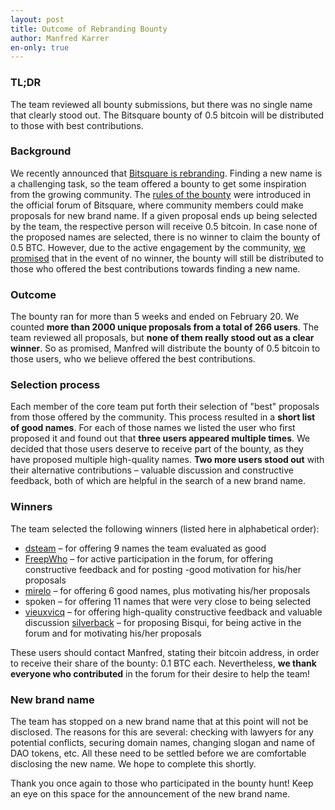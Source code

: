 ```yaml
---
layout: post
title: Outcome of Rebranding Bounty
author: Manfred Karrer
en-only: true
---
```

### TL;DR
<!--more-->
The team reviewed all bounty submissions, but there was no single name that clearly stood out. The Bitsquare bounty of 0.5 bitcoin will be distributed to those with best contributions.


### Background

We recently announced that [Bitsquare is rebranding][1]. Finding a new name is a challenging task, so the team offered a bounty to get some inspiration from the growing community. The [rules of the bounty][2] were introduced in the official forum of Bitsquare, where community members could make proposals for new brand name. If a given proposal ends up being selected by the team, the respective person will receive 0.5 bitcoin. In case none of the proposed names are selected, there is no winner to claim the bounty of 0.5 BTC. However, due to the active engagement by the community, [we promised][3] that in the event of no winner, the bounty will still be distributed to those who offered the best contributions towards finding a new name.

### Outcome

The bounty ran for more than 5 weeks and ended on February 20. We counted **more than 2000 unique proposals from a total of 266 users**. The team reviewed all proposals, but **none of them really stood out as a clear winner**. So as promised, Manfred will distribute the bounty of 0.5 bitcoin to those users, who we believe offered the best contributions.

### Selection process

Each member of the core team put forth their selection of "best" proposals from those offered by the community. This process resulted in a **short list of good names**. For each of those names we listed the user who first proposed it and found out that **three users appeared multiple times**. We decided that those users deserve to receive part of the bounty, as they have proposed multiple high-quality names. **Two more users stood out** with their alternative contributions – valuable discussion and constructive feedback, both of which are helpful in the search of a new brand name.

### Winners

The team selected the following winners (listed here in alphabetical order):

 - [dsteam][4] – for offering 9 names the team evaluated as good
 - [FreepWho][5] – for active participation in the forum, for offering constructive feedback and for posting  -good motivation for his/her proposals
 - [mirelo][6] – for offering 6 good names, plus motivating his/her proposals
 - spoken – for offering 11 names that were very close to being selected
 - [vieuxvicq][8] – for offering high-quality constructive feedback and valuable discussion
 [silverback][9] – for proposing Bisqui, for being active in the forum and for motivating his/her proposals

These users should contact Manfred, stating their bitcoin address, in order to receive their share of the bounty: 0.1 BTC each. Nevertheless, **we thank everyone who contributed** in the forum for their desire to help the team!

### New brand name

The team has stopped on a new brand name that at this point will not be disclosed. The reasons for this are several: checking with lawyers for any potential conflicts, securing domain names, changing slogan and name of DAO tokens, etc. All these need to be settled before we are comfortable disclosing the new name. We hope to complete this shortly.

Thank you once again to those who participated in the bounty hunt! Keep an eye on this space for the announcement of the new brand name.

[1]: /blog/bitsquare-is-rebranding
[2]: https://forum.bitsquare.io/t/bitsquare-bounty-0-5-btc-for-new-brand-name/1133
[3]: https://forum.bitsquare.io/t/bitsquare-bounty-0-5-btc-for-new-brand-name/1133/401
[4]: https://forum.bitsquare.io/users/dsteam/activity
[5]: https://forum.bitsquare.io/users/freepwho/activity
[6]: https://forum.bitsquare.io/users/mirelo/activity
[8]: https://forum.bitsquare.io/users/vieuxvicq/activity
[9]: https://forum.bitsquare.io/users/silverback/activity

<script type="application/ld+json">
{
  "@context": "https://schema.org",
  "@type": "NewsArticle",
  "headline": "Outcome of Rebranding Bounty",
  "description": "The team reviewed all bounty submissions, but there was no single name that clearly stood out. The Bitsquare bounty of 0.5 bitcoin will be distributed to those with best contributions.",
  "image": "https://bisq.network/images/bisq-fav.png",  
  "author": {
    "@type": "Person",
    "name": "Manfred Karrer"
  },  
  "publisher": {
    "@type": "Organization",
    "name": "Bisq Decentralized Autonomous Organization",
    "logo": {
      "@type": "ImageObject",
      "url": "https://bisq.network/images/bisq-fav.png"
    }
  },
  "datePublished": "2017-02-22"
}
</script>

